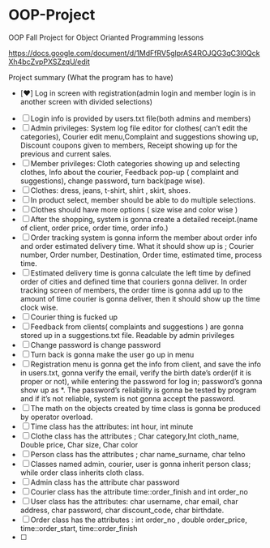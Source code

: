 # OOP-Project
OOP Fall Project for Object Orianted Programming lessons

https://docs.google.com/document/d/1MdFfRV5glprAS4ROJQG3qC3l0QckXh4bcZvpPXSZzqU/edit

Project summary (What the program has to have)
- [❤️] Log in screen with registration(admin login and member login is in another screen with divided selections)
- [ ] Login info is provided by users.txt file(both admins and members)
- [ ] Admin privileges: System log file editor for clothes( can’t edit the categories), Courier edit menu,Complaint and suggestions showing up, Discount coupons given to members, Receipt showing up for the previous and current sales.
- [ ] Member privileges: Cloth categories showing up and selecting clothes,  Info about the courier, Feedback pop-up ( complaint and suggestions), change password, turn back(page wise).
- [ ] Clothes: dress, jeans, t-shirt, shirt , skirt, shoes.
- [ ] In product select, member should be able to do multiple selections.
- [ ] Clothes should have more options ( size wise and color wise )
- [ ] After the shopping, system is gonna create a detailed receipt.(name of  client, order price, order time, order info.)
- [ ] Order tracking system is gonna inform the member about order info and order estimated delivery time. What it should show up is ; Courier number, Order number, Destination, Order time, estimated time, process time.
- [ ] Estimated delivery time is gonna calculate the left time by defined order of cities and defined time that couriers gonna deliver. In order tracking screen of members, the order time is gonna add up to the amount of time courier is gonna deliver, then it should show up the time clock wise.
- [ ] Courier thing is fucked up 
- [ ] Feedback from clients( complaints and suggestions ) are gonna stored up in a suggestions.txt file. Readable by admin privileges
- [ ] Change password is change password
- [ ] Turn back is gonna make the user go up in menu
- [ ] Registration menu is gonna get the info from client, and save the info in users.txt, gonna verify the email, verify the birth date’s order(if it is proper or not), while entering the password for log in; password’s gonna show up as *. The password’s reliability is gonna be tested by program and if it’s not reliable, system is not gonna accept the password.
- [ ] The math on the objects created by time class is gonna be produced by operator overload.
- [ ] Time class has the attributes: int hour, int minute
- [ ] Clothe class has the attributes ; Char category,Int cloth_name, Double price, Char size, Char color
- [ ] Person class has the attributes ; char name_surname, char telno 
- [ ] Classes named admin, courier, user is gonna inherit person class; while order class inherits cloth class.
- [ ] Admin class has the attribute char password
- [ ] Courier class has the attribute time::order_finish and int order_no
- [ ] User class has the attributes: char username, char email, char address, char password, char discount_code, char birthdate.
- [ ] Order class has the attributes : int order_no , double order_price, time::order_start, time::order_finish
- [ ] 

